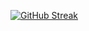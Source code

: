 [![GitHub Streak](https://streak-stats.demolab.com?user=nicholas-songok&theme=soft-green&border_radius=2.0&card_width=840&card_height=200)](https://git.io/streak-stats)
